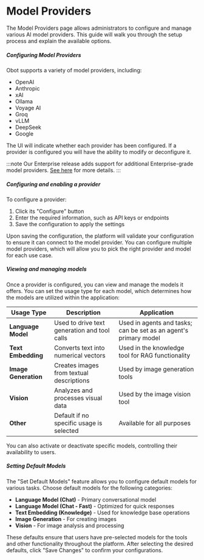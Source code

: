 # Model Providers

The Model Providers page allows administrators to configure and manage various AI model providers. This guide will walk you through the setup process and explain the available options.

##### Configuring Model Providers

Obot supports a variety of model providers, including:

- OpenAI
- Anthropic
- xAI
- Ollama
- Voyage AI
- Groq
- vLLM
- DeepSeek
- Google

The UI will indicate whether each provider has been configured. If a provider is configured you will have the ability to modify or deconfigure it.

:::note
Our Enterprise release adds support for additional Enterprise-grade model providers. [See here](/enterprise) for more details.
:::

##### Configuring and enabling a provider

To configure a provider:

1. Click its "Configure" button
2. Enter the required information, such as API keys or endpoints
3. Save the configuration to apply the settings

Upon saving the configuration, the platform will validate your configuration to ensure it can connect to the model provider. You can configure multiple model providers, which will allow you to pick the right provider and model for each use case.

##### Viewing and managing models

Once a provider is configured, you can view and manage the models it offers. You can set the usage type for each model, which determines how the models are utilized within the application:

| Usage Type | Description | Application |
|------------|-------------|-------------|
| **Language Model** | Used to drive text generation and tool calls | Used in agents and tasks; can be set as an agent's primary model |
| **Text Embedding** | Converts text into numerical vectors | Used in the knowledge tool for RAG functionality |
| **Image Generation** | Creates images from textual descriptions | Used by image generation tools |
| **Vision** | Analyzes and processes visual data | Used by the image vision tool |
| **Other** | Default if no specific usage is selected | Available for all purposes |

You can also activate or deactivate specific models, controlling their availability to users.

##### Setting Default Models

The "Set Default Models" feature allows you to configure default models for various tasks. Choose default models for the following categories:

- **Language Model (Chat)** - Primary conversational model
- **Language Model (Chat - Fast)** - Optimized for quick responses
- **Text Embedding (Knowledge)** - Used for knowledge base operations
- **Image Generation** - For creating images
- **Vision** - For image analysis and processing

These defaults ensure that users have pre-selected models for the tools and other functionality throughout the platform. After selecting the desired defaults, click "Save Changes" to confirm your configurations.
